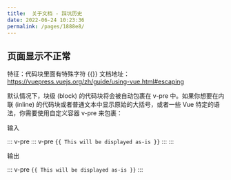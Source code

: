 ```yaml
---
title:  关于文档 - 踩坑历史
date: 2022-06-24 10:23:36
permalink: /pages/1888e8/
---
```



## 页面显示不正常

特征：代码块里面有特殊字符 {{}}
文档地址：https://vuepress.vuejs.org/zh/guide/using-vue.html#escaping


默认情况下，块级 (block) 的代码块将会被自动包裹在 v-pre 中。如果你想要在内联 (inline) 的代码块或者普通文本中显示原始的大括号，或者一些 Vue 特定的语法，你需要使用自定义容器 v-pre 来包裹：

输入

::: v-pre
    ::: v-pre
    `{{ This will be displayed as-is }}`
    :::
:::

输出

::: v-pre
`{{ This will be displayed as-is }}`
:::

